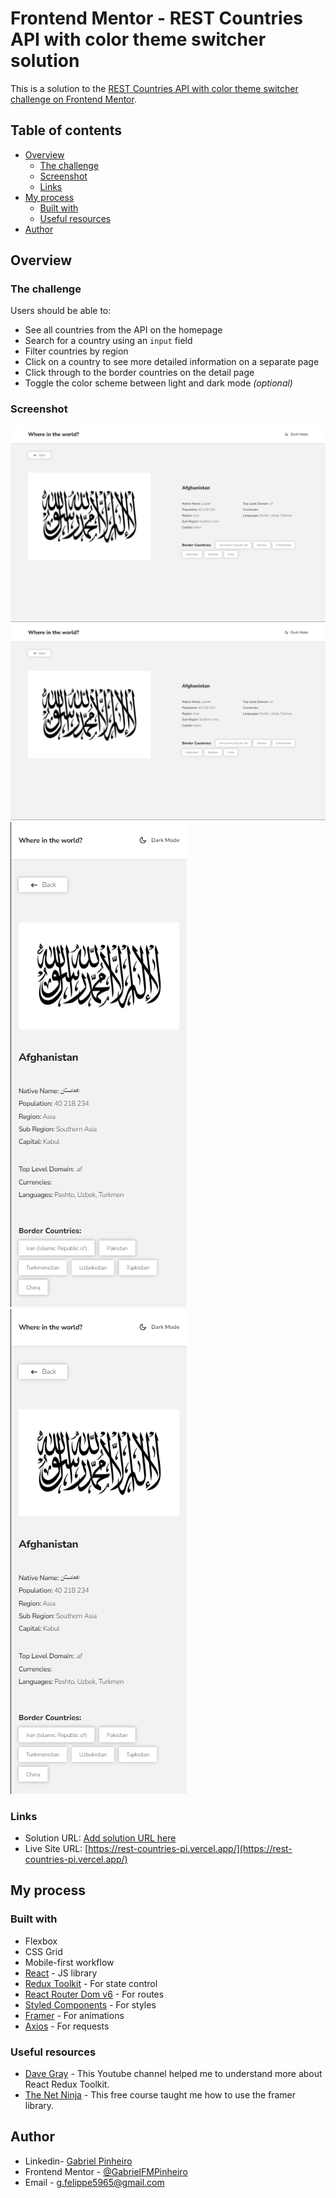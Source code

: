 # Frontend Mentor - REST Countries API with color theme switcher solution

This is a solution to the [REST Countries API with color theme switcher challenge on Frontend Mentor](https://www.frontendmentor.io/challenges/rest-countries-api-with-color-theme-switcher-5cacc469fec04111f7b848ca).

## Table of contents

-   [Overview](#overview)
    -   [The challenge](#the-challenge)
    -   [Screenshot](#screenshot)
    -   [Links](#links)
-   [My process](#my-process)
    -   [Built with](#built-with)
    -   [Useful resources](#useful-resources)
-   [Author](#author)

## Overview

### The challenge

Users should be able to:

-   See all countries from the API on the homepage
-   Search for a country using an `input` field
-   Filter countries by region
-   Click on a country to see more detailed information on a separate page
-   Click through to the border countries on the detail page
-   Toggle the color scheme between light and dark mode _(optional)_

### Screenshot

![](./design/rest-countries-desktop-details.png)
![](./design/rest-countries-desktop-details.png)
![](./design/rest-countries-mobile-details.png)
![](./design/rest-countries-mobile-details.png)

### Links

-   Solution URL: [Add solution URL here](https://your-solution-url.com)
-   Live Site URL: [https://rest-countries-pi.vercel.app/](https://rest-countries-pi.vercel.app/)

## My process

### Built with

-   Flexbox
-   CSS Grid
-   Mobile-first workflow
-   [React](https://reactjs.org/) - JS library
-   [Redux Toolkit](https://redux-toolkit.js.org/) - For state control
-   [React Router Dom v6](https://reactrouter.com/docs/en/v6) - For routes
-   [Styled Components](https://styled-components.com/) - For styles
-   [Framer](https://www.framer.com/docs/introduction/) - For animations
-   [Axios](https://axios-http.com/docs/intro) - For requests

### Useful resources

-   [Dave Gray](https://www.youtube.com/watch?v=u3KlatzB7GM&t=665s) - This Youtube channel helped me to understand more about React Redux Toolkit.
-   [The Net Ninja](https://www.example.com) - This free course taught me how to use the framer library.

## Author

-   Linkedin- [Gabriel Pinheiro](https://www.linkedin.com/feed/)
-   Frontend Mentor - [@GabrielFMPinheiro](https://www.frontendmentor.io/profile/GabrielFMPinheiro)
-   Email - g.felippe5965@gmail.com
